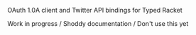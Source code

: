 OAuth 1.0A client and Twitter API bindings for Typed Racket

Work in progress / Shoddy documentation / Don't use this yet